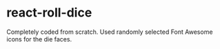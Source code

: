 # react-roll-dice
Completely coded from scratch. Used randomly selected Font Awesome icons for the die faces. 
